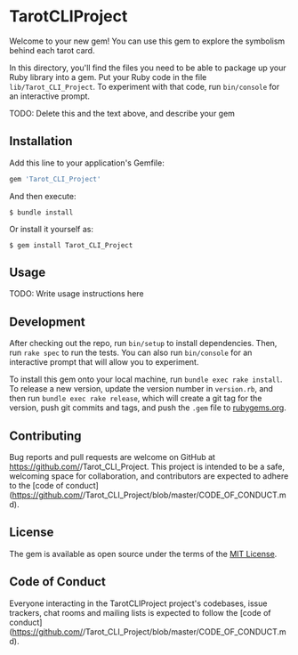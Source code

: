 # TarotCLIProject

Welcome to your new gem! You can use this gem to explore the symbolism behind each tarot card.

In this directory, you'll find the files you need to be able to package up your Ruby library into a gem. Put your Ruby code in the file `lib/Tarot_CLI_Project`. To experiment with that code, run `bin/console` for an interactive prompt.

TODO: Delete this and the text above, and describe your gem

## Installation

Add this line to your application's Gemfile:

```ruby
gem 'Tarot_CLI_Project'
```

And then execute:

    $ bundle install

Or install it yourself as:

    $ gem install Tarot_CLI_Project

## Usage

TODO: Write usage instructions here

## Development

After checking out the repo, run `bin/setup` to install dependencies. Then, run `rake spec` to run the tests. You can also run `bin/console` for an interactive prompt that will allow you to experiment.

To install this gem onto your local machine, run `bundle exec rake install`. To release a new version, update the version number in `version.rb`, and then run `bundle exec rake release`, which will create a git tag for the version, push git commits and tags, and push the `.gem` file to [rubygems.org](https://rubygems.org).

## Contributing

Bug reports and pull requests are welcome on GitHub at https://github.com/<github username>/Tarot_CLI_Project. This project is intended to be a safe, welcoming space for collaboration, and contributors are expected to adhere to the [code of conduct](https://github.com/<github username>/Tarot_CLI_Project/blob/master/CODE_OF_CONDUCT.md).


## License

The gem is available as open source under the terms of the [MIT License](https://opensource.org/licenses/MIT).

## Code of Conduct

Everyone interacting in the TarotCLIProject project's codebases, issue trackers, chat rooms and mailing lists is expected to follow the [code of conduct](https://github.com/<github username>/Tarot_CLI_Project/blob/master/CODE_OF_CONDUCT.md).
